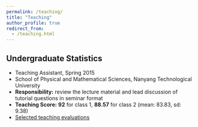 ```yaml
---
permalink: /teaching/
title: "Teaching"
author_profile: true
redirect_from:
  - /teaching.html
---
```


## Undergraduate Statistics
* Teaching Assistant, Spring 2015
* School of Physical and Mathematical Sciences, Nanyang Technological University   
* **Responsibility:** review the lecture material and lead discussion of tutorial questions in seminar format     
* **Teaching Score:** **92** for class 1, **88.57** for class 2 (mean: 83.83, sd: 9.38)       
* [Selected teaching evaluations](/teaching_evaluations)
